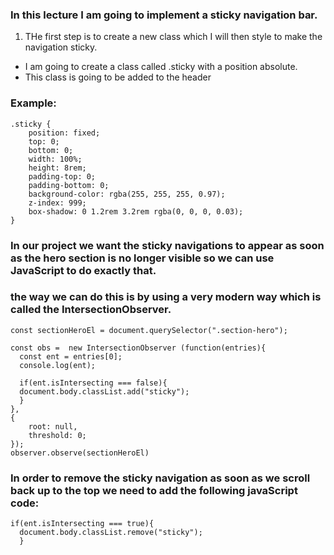 ### In this lecture I am going to implement a sticky navigation bar.

1. THe first step is to create a new class which I will then style to make the navigation sticky.
- I am going to create a class called .sticky with a position absolute.
- This class is going to be added to the header 

### Example:
```
.sticky {
    position: fixed;
    top: 0;
    bottom: 0;
    width: 100%;
    height: 8rem;
    padding-top: 0;
    padding-bottom: 0;
    background-color: rgba(255, 255, 255, 0.97);
    z-index: 999;
    box-shadow: 0 1.2rem 3.2rem rgba(0, 0, 0, 0.03);
}
```

### In our project we want the sticky navigations to appear as soon as the hero section is no longer visible so we can use JavaScript to do exactly that.

### the way we can do this is by using a very modern way which is called the IntersectionObserver.

```
const sectionHeroEl = document.querySelector(".section-hero");

const obs =  new IntersectionObserver (function(entries){
  const ent = entries[0];
  console.log(ent);

  if(ent.isIntersecting === false){
  document.body.classList.add("sticky");
  }
}, 
{
    root: null,
    threshold: 0;
});
observer.observe(sectionHeroEl)
```
### In order to remove the sticky navigation as soon as we scroll back up to the top we need to add the following javaScript code:
```
if(ent.isIntersecting === true){
  document.body.classList.remove("sticky");
  }